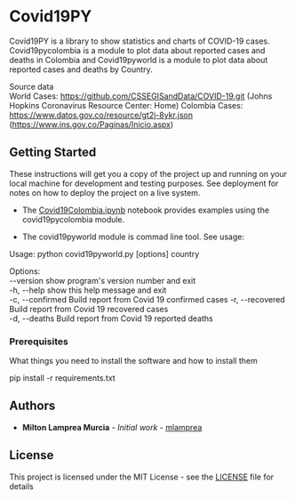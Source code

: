 # Covid19PY

Covid19PY is a library to show statistics and charts of COVID-19 cases.
Covid19pycolombia is a module to plot data about reported cases and deaths in Colombia and Covid19pyworld is a module to plot data about reported cases and deaths by Country.

Source data  
World Cases: https://github.com/CSSEGISandData/COVID-19.git (Johns Hopkins Coronavirus Resource Center: Home)
Colombia Cases: https://www.datos.gov.co/resource/gt2j-8ykr.json (https://www.ins.gov.co/Paginas/Inicio.aspx)

## Getting Started

These instructions will get you a copy of the project up and running on your local machine for development and testing purposes. See deployment for notes on how to deploy the project on a live system.

- The [Covid19Colombia.ipynb](Covid19Colombia.ipynb) notebook provides examples using the covid19pycolombia module.

- The covid19pyworld module is commad line tool. See usage:

Usage: python covid19pyworld.py [options] country  

Options:  
  --version        show program's version number and exit  
  -h, --help       show this help message and exit  
  -c, --confirmed  Build report from Covid 19 confirmed cases 
  -r, --recovered  Build report from Covid 19 recovered cases  
  -d, --deaths     Build report from Covid 19 reported deaths  


### Prerequisites

What things you need to install the software and how to install them

pip install -r requirements.txt


## Authors

* **Milton Lamprea Murcia** - *Initial work* - [mlamprea](https://github.com/mlamprea)


## License

This project is licensed under the MIT License - see the [LICENSE](LICENSE) file for details
